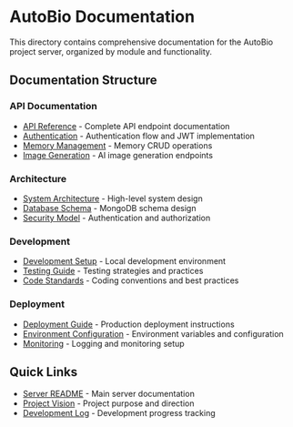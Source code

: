 # AutoBio Documentation

This directory contains comprehensive documentation for the AutoBio project server, organized by module and functionality.

## Documentation Structure

### API Documentation
- [API Reference](./api/README.md) - Complete API endpoint documentation
- [Authentication](./api/auth.md) - Authentication flow and JWT implementation
- [Memory Management](./api/memories.md) - Memory CRUD operations
- [Image Generation](./api/images.md) - AI image generation endpoints

### Architecture
- [System Architecture](./architecture/README.md) - High-level system design
- [Database Schema](./architecture/database.md) - MongoDB schema design
- [Security Model](./architecture/security.md) - Authentication and authorization

### Development
- [Development Setup](./development/README.md) - Local development environment
- [Testing Guide](./development/testing.md) - Testing strategies and practices
- [Code Standards](./development/standards.md) - Coding conventions and best practices

### Deployment
- [Deployment Guide](./deployment/README.md) - Production deployment instructions
- [Environment Configuration](./deployment/environment.md) - Environment variables and configuration
- [Monitoring](./deployment/monitoring.md) - Logging and monitoring setup

## Quick Links

- [Server README](../server/README.md) - Main server documentation
- [Project Vision](../VISION.md) - Project purpose and direction
- [Development Log](../DEVLOG.md) - Development progress tracking
